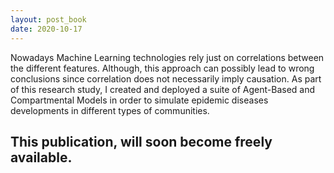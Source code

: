 ```yaml
---
layout: post_book
date: 2020-10-17
---
```


Nowadays Machine Learning technologies rely just on correlations between the different features. Although, this approach can possibly lead to wrong conclusions since correlation does not necessarily imply causation. As part of this research study, I created and deployed a suite of Agent-Based and Compartmental Models in order to simulate epidemic diseases developments in different types of communities.

## This publication, will soon become freely available.
